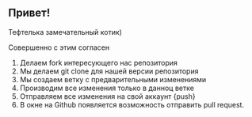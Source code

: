## Привет!

Тефтелька замечательный котик)

Совершенно с этим согласен

1. Делаем fork интересующего нас репозитория 
2. Мы делаем git clone для нашей версии репозитория 
3. Мы создаем ветку с предварительными изменениями 
4. Производим все изменения только в данноц ветке
5. Отправляем все изменения на свой аккаунт {push}
6. В окне на Github появляется возможность отправить pull request.
